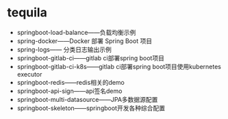 # tequila

- springboot-load-balance——负载均衡示例
- spring-docker——Docker 部署 Spring Boot 项目
- spring-logs—— 分类日志输出示例
- springboot-gitlab-ci——gitlab ci部署spring boot项目
- springboot-gitlab-ci-k8s——gitlab ci部署spring boot项目使用kubernetes executor
- springboot-redis——redis相关的demo
- springboot-api-sign——api签名demo
- springboot-multi-datasource——JPA多数据源配置
- springboot-skeleton——springboot开发各种综合配置

